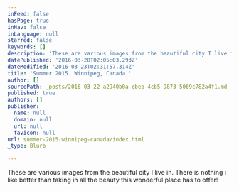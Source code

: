 ```yaml
---
inFeed: false
hasPage: true
inNav: false
inLanguage: null
starred: false
keywords: []
description: 'These are various images from the beautiful city I live in. There is nothing i like better than taking in all the beauty this wonderful place has to offer!'
datePublished: '2016-03-28T02:05:03.293Z'
dateModified: '2016-03-23T02:31:57.314Z'
title: 'Summer 2015. Winnipeg, Canada '
author: []
sourcePath: _posts/2016-03-22-a2940b0a-cbeb-4cb5-9873-5069c782a4f1.md
published: true
authors: []
publisher:
  name: null
  domain: null
  url: null
  favicon: null
url: summer-2015-winnipeg-canada/index.html
_type: Blurb

---
```

These are various images from the beautiful city I live in. There is nothing i like better than taking in all the beauty this wonderful place has to offer!